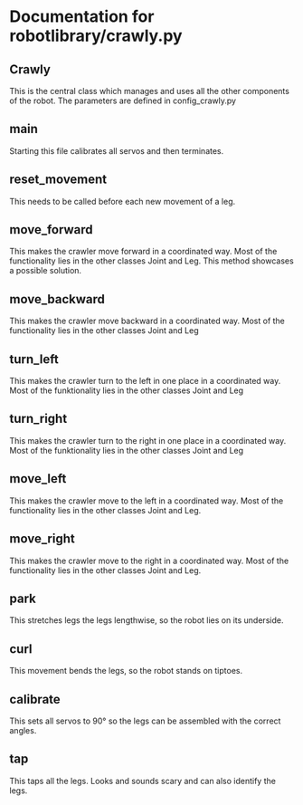 # Documentation for robotlibrary/crawly.py 

## Crawly 
This is the central class which manages and uses all the other components of the robot. The parameters are defined in config_crawly.py

## main 
Starting this file calibrates all servos and then terminates.

## reset_movement 
This needs to be called before each new movement of a leg. 

## move_forward 
This makes the crawler move forward in a coordinated way. Most of the functionality lies in the other classes Joint and Leg.
This method showcases a possible solution.

## move_backward 
This makes the crawler move backward in a coordinated way. Most of the functionality lies in the other classes Joint and Leg

## turn_left 
This makes the crawler turn to the left in one place in a coordinated way. Most of the funktionality lies in the other classes Joint and Leg

## turn_right 
This makes the crawler turn to the right in one place in a coordinated way. Most of the funktionality lies in the other classes Joint and Leg

## move_left 
This makes the crawler move to the left in a coordinated way. Most of the functionality lies in the other classes Joint and Leg.

## move_right 
This makes the crawler move to the right in a coordinated way. Most of the functionality lies in the other classes Joint and Leg.

## park 
This stretches legs the legs lengthwise, so the robot lies on its underside.

## curl 
This movement bends the legs, so the robot stands on tiptoes.

## calibrate 
This sets all servos to 90° so the legs can be assembled with the correct angles.

## tap 
This taps all the legs. Looks and sounds scary and can also identify the legs.

